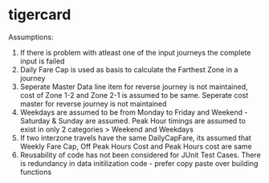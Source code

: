 # tigercard

Assumptions:
1) If there is problem with atleast one of the input journeys the complete input is failed
2) Daily Fare Cap is used as basis to calculate the Farthest Zone in a journey
3) Seperate Master Data line item for reverse journey is not maintained, cost of Zone 1-2 and Zone 2-1 is assumed to be same. Seperate cost master for reverse journey is not maintained
4) Weekdays are assumed to be from Monday to Friday and Weekend - Saturday & Sunday are assumed. Peak Hour timings are assumed to exist in only 2 categories > Weekend and Weekdays
5) If two interzone travels have the same DailyCapFare, its assumed that Weekly Fare Cap, Off Peak Hours Cost and Peak Hours cost are same
6) Reusability of code has not been considered for JUnit Test Cases. There is redundancy in data initilization code - prefer copy paste over building functions
